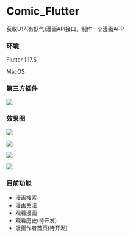 # Comic_Flutter

获取U17(有妖气)漫画API接口，制作一个漫画APP

###  环境

Flutter 1.17.5

MacOS

###  第三方插件

![](https://jackieli.oss-cn-shenzhen.aliyuncs.com/%E6%88%AA%E5%B1%8F2020-08-17%20%E4%B8%8A%E5%8D%885.11.18.png)

###  效果图

![](https://img.lizhujiang.com/Screenshot_2020-08-17-05-23-42-993_com.jackieli.c.jpg)

![](https://img.lizhujiang.com/Screenshot_2020-08-17-05-24-13-961_com.jackieli.c.jpg)

![](https://img.lizhujiang.com/Screenshot_2020-08-17-05-24-24-234_com.jackieli.c.jpg)

![](https://img.lizhujiang.com/Screenshot_2020-08-17-05-24-43-075_com.jackieli.c.jpg)

###  目前功能

- 漫画搜索
- 漫画关注
- 观看漫画
- 观看历史(待开发)
- 漫画作者首页(待开发)
